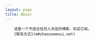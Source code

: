```yaml
---
layout: page
title: About
---
```

        这是一个不适合任何人浏览的博客，欢迎订阅。
        [联系方式](m#zhaosanmusi.net)


